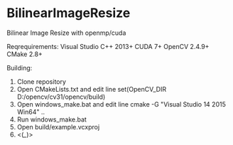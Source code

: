 # BilinearImageResize
Bilinear Image Resize with openmp/cuda

Reqrequirements:
Visual Studio C++ 2013+
CUDA 7+
OpenCV 2.4.9+
CMake 2.8+

Building:
1. Clone repository
2. Open CMakeLists.txt and edit line 
set(OpenCV_DIR D:/opencv/cv31/opencv/build)
3. Open windows_make.bat and edit line
cmake -G "Visual Studio 14 2015 Win64" ..
4. Run windows_make.bat
5. Open build/example.vcxproj
6. <(*_*)>